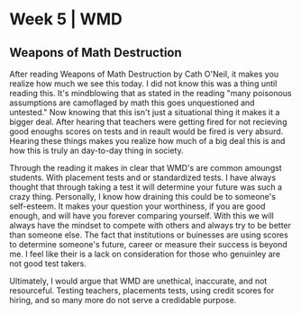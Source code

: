 # Week 5 | WMD
## Weapons of Math Destruction

After reading Weapons of Math Destruction by Cath O'Neil, it makes you realize how much we see this today. I did not know this was a thing until reading this. It's mindblowing that as stated in the reading "many poisonous assumptions are camoflaged by math this goes unquestioned and untested." Now knowing that this isn't just a situational thing it makes it a bigger deal. After hearing that teachers were getting fired for not recieving good enoughs scores on tests and in reault would be fired is very absurd. Hearing these things makes you realize how much of a big deal this is and how this is truly an day-to-day thing in society. 

Through the reading it makes in clear that WMD's are common amoungst students. With placement tests and or standardized tests. I have always thought that through taking a test it will determine your future was such a crazy thing. Personally, I know how draining this could be to someone's self-esteem. It makes your question your worthiness, if you are good enough, and will have you forever comparing yourself. With this we will always have the mindset to compete with others and always try to be better than someone else. The fact that institutions or buinesses are using scores to determine someone's future, career or measure their success is beyond me. I feel like their is a lack on consideration for those who genuinley are not good test takers.











Ultimately, I would argue that WMD are unethical, inaccurate, and not resourceful. Testing teachers, placements tests, using credit scores for hiring, and so many more do not serve a credidable purpose. 

<!--This assignment should have been done in atom, but since I am using mac it does not work so I have to do it through github--!>
